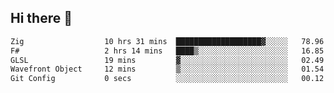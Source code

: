 ## Hi there 👋

 <!--START_SECTION:waka-->

```txt
Zig                  10 hrs 31 mins  ███████████████████▓░░░░░   78.96 %
F#                   2 hrs 14 mins   ████▒░░░░░░░░░░░░░░░░░░░░   16.85 %
GLSL                 19 mins         ▓░░░░░░░░░░░░░░░░░░░░░░░░   02.49 %
Wavefront Object     12 mins         ▒░░░░░░░░░░░░░░░░░░░░░░░░   01.54 %
Git Config           0 secs          ░░░░░░░░░░░░░░░░░░░░░░░░░   00.12 %
```

<!--END_SECTION:waka-->

<!--
**ValentinRapp/ValentinRapp** is a ✨ _special_ ✨ repository because its `README.md` (this file) appears on your GitHub profile.

Here are some ideas to get you started:

- 🔭 I’m currently working on ...
- 🌱 I’m currently learning ...
- 👯 I’m looking to collaborate on ...
- 🤔 I’m looking for help with ...
- 💬 Ask me about ...
- 📫 How to reach me: ...
- 😄 Pronouns: ...
- ⚡ Fun fact: ...
-->
